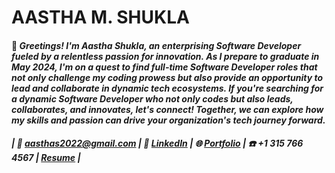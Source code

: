 # AASTHA M. SHUKLA


#### 🚀 _**Greetings!** I'm Aastha Shukla, an enterprising Software Developer fueled by a relentless passion for innovation. As I prepare to graduate in May 2024, I'm on a quest to find full-time Software Developer roles that not only challenge my coding prowess but also provide an opportunity to lead and collaborate in dynamic tech ecosystems. If you're searching for a dynamic Software Developer who not only codes but also leads, collaborates, and innovates, let's connect! Together, we can explore how my skills and passion can drive your organization's tech journey forward._

##### | 📧 [aasthas2022@gmail.com](mailto:aasthas2022@gmail.com) | 🔗 [LinkedIn](https://www.linkedin.com/in/aastha-shukla/) | 🌐 [Portfolio](https://aasthas.web.app/) | ☎️ +1 315 766 4567 | [Resume](https://github.com/aasthas2022/aasthas2022/files/14793404/AasthaShukla_SDE_Resume.pdf) |
